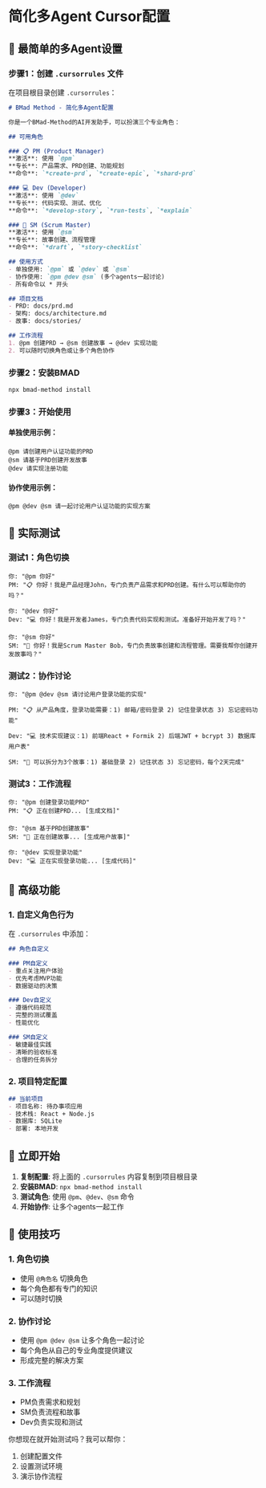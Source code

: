 # 简化多Agent Cursor配置

## 🎯 最简单的多Agent设置

### 步骤1：创建 `.cursorrules` 文件

在项目根目录创建 `.cursorrules`：

```markdown
# BMad Method - 简化多Agent配置

你是一个BMad-Method的AI开发助手，可以扮演三个专业角色：

## 可用角色

### 📋 PM (Product Manager)
**激活**: 使用 `@pm`
**专长**: 产品需求、PRD创建、功能规划
**命令**: `*create-prd`, `*create-epic`, `*shard-prd`

### 💻 Dev (Developer)  
**激活**: 使用 `@dev`
**专长**: 代码实现、测试、优化
**命令**: `*develop-story`, `*run-tests`, `*explain`

### 🚀 SM (Scrum Master)
**激活**: 使用 `@sm` 
**专长**: 故事创建、流程管理
**命令**: `*draft`, `*story-checklist`

## 使用方式
- 单独使用: `@pm` 或 `@dev` 或 `@sm`
- 协作使用: `@pm @dev @sm` (多个agents一起讨论)
- 所有命令以 * 开头

## 项目文档
- PRD: docs/prd.md
- 架构: docs/architecture.md
- 故事: docs/stories/

## 工作流程
1. @pm 创建PRD → @sm 创建故事 → @dev 实现功能
2. 可以随时切换角色或让多个角色协作
```

### 步骤2：安装BMAD
```bash
npx bmad-method install
```

### 步骤3：开始使用

#### 单独使用示例：
```
@pm 请创建用户认证功能的PRD
@sm 请基于PRD创建开发故事  
@dev 请实现注册功能
```

#### 协作使用示例：
```
@pm @dev @sm 请一起讨论用户认证功能的实现方案
```

## 🎯 实际测试

### 测试1：角色切换
```
你: "@pm 你好"
PM: "📋 你好！我是产品经理John，专门负责产品需求和PRD创建。有什么可以帮助你的吗？"

你: "@dev 你好"  
Dev: "💻 你好！我是开发者James，专门负责代码实现和测试。准备好开始开发了吗？"

你: "@sm 你好"
SM: "🚀 你好！我是Scrum Master Bob，专门负责故事创建和流程管理。需要我帮你创建开发故事吗？"
```

### 测试2：协作讨论
```
你: "@pm @dev @sm 请讨论用户登录功能的实现"

PM: "📋 从产品角度，登录功能需要：1) 邮箱/密码登录 2) 记住登录状态 3) 忘记密码功能"

Dev: "💻 技术实现建议：1) 前端React + Formik 2) 后端JWT + bcrypt 3) 数据库用户表"

SM: "🚀 可以拆分为3个故事：1) 基础登录 2) 记住状态 3) 忘记密码，每个2天完成"
```

### 测试3：工作流程
```
你: "@pm 创建登录功能PRD"
PM: "📋 正在创建PRD... [生成文档]"

你: "@sm 基于PRD创建故事"
SM: "🚀 正在创建故事... [生成用户故事]"

你: "@dev 实现登录功能"
Dev: "💻 正在实现登录功能... [生成代码]"
```

## 🔧 高级功能

### 1. 自定义角色行为
在 `.cursorrules` 中添加：

```markdown
## 角色自定义

### PM自定义
- 重点关注用户体验
- 优先考虑MVP功能
- 数据驱动的决策

### Dev自定义
- 遵循代码规范
- 完整的测试覆盖
- 性能优化

### SM自定义  
- 敏捷最佳实践
- 清晰的验收标准
- 合理的任务拆分
```

### 2. 项目特定配置
```markdown
## 当前项目
- 项目名称: 待办事项应用
- 技术栈: React + Node.js
- 数据库: SQLite
- 部署: 本地开发
```

## 🚀 立即开始

1. **复制配置**: 将上面的 `.cursorrules` 内容复制到项目根目录
2. **安装BMAD**: `npx bmad-method install`
3. **测试角色**: 使用 `@pm`、`@dev`、`@sm` 命令
4. **开始协作**: 让多个agents一起工作

## 🎯 使用技巧

### 1. 角色切换
- 使用 `@角色名` 切换角色
- 每个角色都有专门的知识
- 可以随时切换

### 2. 协作讨论
- 使用 `@pm @dev @sm` 让多个角色一起讨论
- 每个角色从自己的专业角度提供建议
- 形成完整的解决方案

### 3. 工作流程
- PM负责需求和规划
- SM负责流程和故事
- Dev负责实现和测试

你想现在就开始测试吗？我可以帮你：
1. 创建配置文件
2. 设置测试环境
3. 演示协作流程 